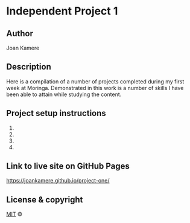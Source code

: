 # Independent Project 1

## Author

Joan Kamere

## Description

Here is a compilation of a number of projects completed during my first week at Moringa. Demonstrated in this work is a number of skills I have been able to attain while studying the content.

## Project setup instructions

1. 
2. 
3. 
4. 

## Link to live site on GitHub Pages

https://joankamere.github.io/project-one/

## License & copyright

[MIT](https://choosealicense.com/licenses/mit/) ©